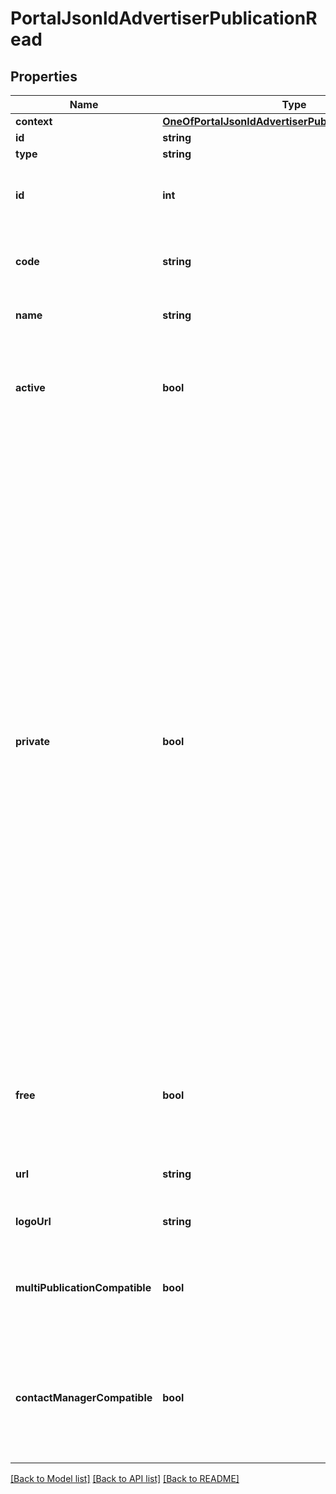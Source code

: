 # PortalJsonldAdvertiserPublicationRead

## Properties
Name | Type | Description | Notes
------------ | ------------- | ------------- | -------------
**context** | [**OneOfPortalJsonldAdvertiserPublicationReadContext**](OneOfPortalJsonldAdvertiserPublicationReadContext.md) |  | [optional] 
**id** | **string** |  | [optional] 
**type** | **string** |  | [optional] 
**id** | **int** | The unique identifier of the portal, in the Ubiflow IS. | [optional] 
**code** | **string** | The unique code of the portal, in the Ubiflow IS. | 
**name** | **string** | The name of the portal. | [optional] 
**active** | **bool** | Indicates weather the portal is active. Inactive portals are not used anymore. | [optional] 
**private** | **bool** | Indicates weather the portal is a private portal.  A private portal almost always matches the needs of a specific advertiser to publish ads to a specific portal who only display ads from this advertiser : this is typically used when Ubiflow send ads to a web agency who manages the personal web site of an advertiser.  Private portals should NOT be seen by advertisers other than the specific advertiser for whom this portal has been created. | [optional] 
**free** | **bool** | Indicates weather the portal is free (ie advertisers don&#x27;t pay to publish ads). | [optional] 
**url** | **string** | The url of the main page of the portal. | [optional] 
**logoUrl** | **string** | The url of the portal&#x27;s logo. | [optional] 
**multiPublicationCompatible** | **bool** | Indicates weather ads may be published by Ubiflow on the portal. | [optional] 
**contactManagerCompatible** | **bool** | Indicates weather mail-tracking contacts may be managed by Ubiflow for the portal. | [optional] 

[[Back to Model list]](../../README.md#documentation-for-models) [[Back to API list]](../../README.md#documentation-for-api-endpoints) [[Back to README]](../../README.md)

